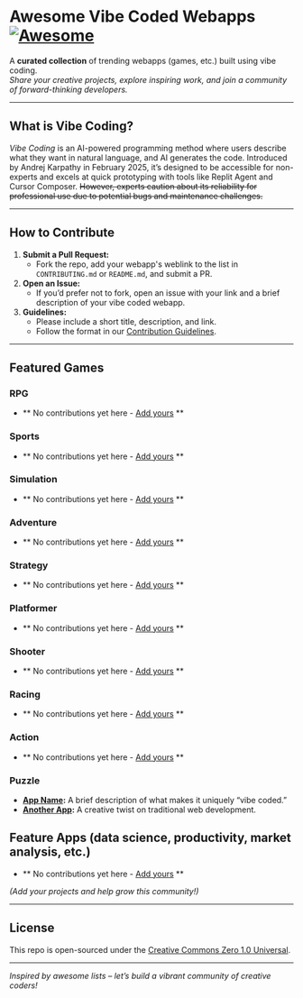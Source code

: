 # Awesome Vibe Coded Webapps [![Awesome](https://cdn.rawgit.com/sindresorhus/awesome/d7305f38d29fed78fa85652e3a63e154dd8e8829/media/badge.svg)](https://github.com/sindresorhus/awesome)

A **curated collection** of trending webapps (games, etc.) built using vibe coding.  
*Share your creative projects, explore inspiring work, and join a community of forward-thinking developers.*

---

## What is Vibe Coding?

_Vibe Coding_ is an AI-powered programming method where users describe what they want in natural language, and AI generates the code. Introduced by Andrej Karpathy in February 2025, it’s designed to be accessible for non-experts and excels at quick prototyping with tools like Replit Agent and Cursor Composer. ~~However, experts caution about its reliability for professional use due to potential bugs and maintenance challenges.~~

---

## How to Contribute

1. **Submit a Pull Request:**  
   - Fork the repo, add your webapp's weblink to the list in `CONTRIBUTING.md` or `README.md`, and submit a PR.
2. **Open an Issue:**  
   - If you’d prefer not to fork, open an issue with your link and a brief description of your vibe coded webapp.
3. **Guidelines:**  
   - Please include a short title, description, and link.  
   - Follow the format in our [Contribution Guidelines](CONTRIBUTING.md).

---

## Featured Games

### RPG

- ** No contributions yet here - [Add yours](CONTRIBUTING.md) **

### Sports

- ** No contributions yet here - [Add yours](CONTRIBUTING.md) **

### Simulation

- ** No contributions yet here - [Add yours](CONTRIBUTING.md) **

### Adventure

- ** No contributions yet here - [Add yours](CONTRIBUTING.md) **

### Strategy 

- ** No contributions yet here - [Add yours](CONTRIBUTING.md) **

### Platformer

- ** No contributions yet here - [Add yours](CONTRIBUTING.md) **

### Shooter

- ** No contributions yet here - [Add yours](CONTRIBUTING.md) **

### Racing

- ** No contributions yet here - [Add yours](CONTRIBUTING.md) **

### Action 

- ** No contributions yet here - [Add yours](CONTRIBUTING.md) **

### Puzzle

- **[App Name](https://example.com):** A brief description of what makes it uniquely “vibe coded.”
- **[Another App](https://example.com):** A creative twist on traditional web development.

## Feature Apps (data science, productivity, market analysis, etc.) 

- ** No contributions yet here - [Add yours](CONTRIBUTING.md) **

*(Add your projects and help grow this community!)*

---

## License

This repo is open-sourced under the [Creative Commons Zero 1.0 Universal](LICENSE).

---

*Inspired by awesome lists – let’s build a vibrant community of creative coders!*

